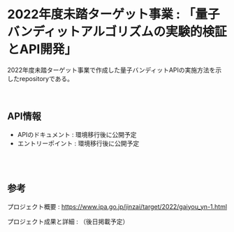 # 2022年度未踏ターゲット事業 : 「量子バンディットアルゴリズムの実験的検証とAPI開発」

2022年度未踏ターゲット事業で作成した量子バンディットAPIの実施方法を示したrepositoryである。


</br>

## API情報
* APIのドキュメント : 環境移行後に公開予定
* エントリーポイント : 環境移行後に公開予定



</br>
</br>


## 参考
プロジェクト概要 : https://www.ipa.go.jp/jinzai/target/2022/gaiyou_yn-1.html

プロジェクト成果と詳細 : （後日掲載予定）

